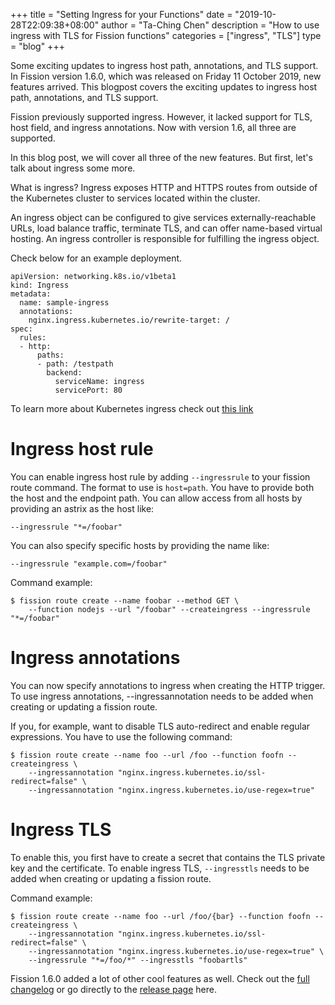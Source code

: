 +++
title = "Setting Ingress for your Functions"
date = "2019-10-28T22:09:38+08:00"
author = "Ta-Ching Chen"
description = "How to use ingress with TLS for Fission functions"
categories = ["ingress", "TLS"]
type = "blog"
+++

Some exciting updates to ingress host path, annotations, and TLS support.
In Fission version 1.6.0, which was released on Friday 11 October 2019, new features arrived. This blogpost covers the exciting updates to ingress host path, annotations, and TLS support.

Fission previously supported ingress. However, it lacked support for TLS, host field, and ingress annotations. Now with version 1.6, all three are supported.

In this blog post, we will cover all three of the new features. But first, let's talk about ingress some more.

What is ingress?
Ingress exposes HTTP and HTTPS routes from outside of the Kubernetes cluster to services located within the cluster.

An ingress object can be configured to give services externally-reachable URLs, load balance traffic, terminate TLS, and can offer name-based virtual hosting.
An ingress controller is responsible for fulfilling the ingress object.

Check below for an example deployment.

```
apiVersion: networking.k8s.io/v1beta1
kind: Ingress
metadata:
  name: sample-ingress
  annotations:
    nginx.ingress.kubernetes.io/rewrite-target: /
spec:
  rules:
  - http:
      paths:
      - path: /testpath
        backend:
          serviceName: ingress
          servicePort: 80
```

To learn more about Kubernetes ingress check out [this link](https://kubernetes.io/docs/concepts/services-networking/ingress/)

# Ingress host rule

You can enable ingress host rule by adding `--ingressrule` to your fission route command. 
The format to use is `host=path`. You have to provide both the host and the endpoint path. 
You can allow access from all hosts by providing an astrix as the host like:

``` 
--ingressrule "*=/foobar" 
```

You can also specify specific hosts by providing the name like:

```
--ingressrule "example.com=/foobar"
```

Command example:

```
$ fission route create --name foobar --method GET \
    --function nodejs --url "/foobar" --createingress --ingressrule "*=/foobar"
```

# Ingress annotations

You can now specify annotations to ingress when creating the HTTP trigger.
To use ingress annotations, --ingressannotation needs to be added when creating or updating a fission route.

If you, for example, want to disable TLS auto-redirect and enable regular expressions. You have to use the following command:

```
$ fission route create --name foo --url /foo --function foofn --createingress \
    --ingressannotation "nginx.ingress.kubernetes.io/ssl-redirect=false" \
    --ingressannotation "nginx.ingress.kubernetes.io/use-regex=true"
```

# Ingress TLS

To enable this, you first have to create a secret that contains the TLS private key and the certificate.
To enable ingress TLS, `--ingresstls` needs to be added when creating or updating a fission route.

Command example:
```
$ fission route create --name foo --url /foo/{bar} --function foofn --createingress \
    --ingressannotation "nginx.ingress.kubernetes.io/ssl-redirect=false" \
    --ingressannotation "nginx.ingress.kubernetes.io/use-regex=true" \
    --ingressrule "*=/foo/*" --ingresstls "foobartls"
```

Fission 1.6.0 added a lot of other cool features as well. Check out the [full changelog](https://github.com/fission/fission/blob/master/CHANGELOG.md#change-log) 
or go directly to the [release page](/docs/releases/1.6.0/) here.
